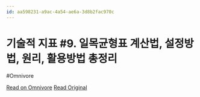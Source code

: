 ```yaml
---
id: aa598231-a9ac-4a54-ae6a-3d8b2fac970c
---
```


# 기술적 지표 #9. 일목균형표 계산법, 설정방법, 원리, 활용방법 총정리
#Omnivore

[Read on Omnivore](https://omnivore.app/me/https-alphasquare-oopy-io-board-technical-indicator-ichimoku-cha-18e91cfd96d)
[Read Original](https://alphasquare.oopy.io/board/technical-indicator/ichimoku-chart)

